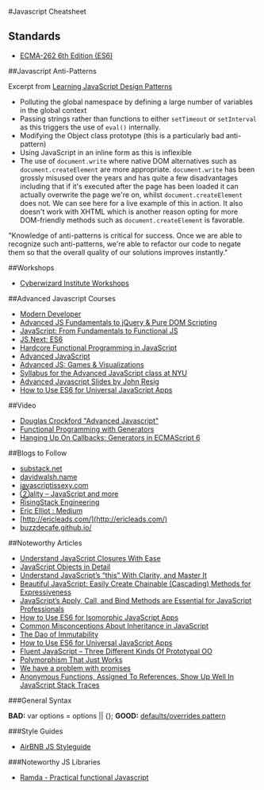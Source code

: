 #Javascript Cheatsheet


## Standards

- [ECMA-262 6th Edition (ES6)](http://www.ecma-international.org/ecma-262/6.0/)


##Javascript Anti-Patterns

Excerpt from [Learning JavaScript Design Patterns](http://addyosmani.com/resources/essentialjsdesignpatterns/book/#antipatterns)

- Polluting the global namespace by defining a large number of variables in the global context
- Passing strings rather than functions to either `setTimeout` or `setInterval` as this triggers the use of `eval()` internally.
- Modifying the Object class prototype (this is a particularly bad anti-pattern)
- Using JavaScript in an inline form as this is inflexible
- The use of `document.write` where native DOM alternatives such as `document.createElement` are more appropriate. `document.write` has been grossly misused over the years and has quite a few disadvantages including that if it's executed after the page has been loaded it can actually overwrite the page we're on, whilst `document.createElement` does not. We can see here for a live example of this in action. It also doesn't work with XHTML which is another reason opting for more DOM-friendly methods such as `document.createElement` is favorable.

"Knowledge of anti-patterns is critical for success. Once we are able to recognize such anti-patterns, we're able to refactor our code to negate them so that the overall quality of our solutions improves instantly."


##Workshops

- [Cyberwizard Institute Workshops](https://github.com/cyberwizardinstitute/workshops/blob/master/javascript.markdown)

##Advanced Javascript Courses

- [Modern Developer](https://learn.modern-developer.com/)
- [Advanced JS Fundamentals to jQuery & Pure DOM Scripting](https://frontendmasters.com/courses/javascript-jquery-dom/)
- [JavaScript: From Fundamentals to Functional JS](https://frontendmasters.com/courses/js-fundamentals-to-functional/)
- [JS.Next: ES6](https://frontendmasters.com/courses/jsnext-es6/)
- [Hardcore Functional Programming in JavaScript](https://frontendmasters.com/courses/functional-javascript/)
- [Advanced JavaScript](https://frontendmasters.com/courses/advanced-javascript/)
- [Advanced JS: Games & Visualizations](https://www.khanacademy.org/computing/computer-programming/programming-games-visualizations)
- [Syllabus for the Advanced JavaScript class at NYU](https://github.com/advanced-js/syllabus)
- [Advanced Javascript Slides by John Resig](http://ejohn.org/apps/learn/)
- [How to Use ES6 for
   Universal JavaScript Apps](https://medium.com/javascript-scene/how-to-use-es6-for-isomorphic-javascript-apps-2a9c3abe5ea2)


##Video

- [Douglas Crockford "Advanced Javascript"](http://yuiblog.com/blog/2006/11/27/video-crockford-advjs/)
- [Functional Programming with Generators](https://www.youtube.com/watch?v=B2ASp0jb6FY)
- [Hanging Up On Callbacks: Generators in ECMAScript 6](https://www.youtube.com/watch?v=s-BwEk-Y4kg)

##Blogs to Follow

- [substack.net](http://substack.net/)
- [davidwalsh.name](http://davidwalsh.name/)
- [javascriptissexy.com](http://javascriptissexy.com/)
- [②ality – JavaScript and more](http://www.2ality.com/2015/03/es6-generators.html)
- [RisingStack Engineering](http://blog.risingstack.com/)
- [Eric Elliot : Medium](https://medium.com/@_ericelliott)
- [http://ericleads.com/](http://ericleads.com/)
- [buzzdecafe.github.io/](http://buzzdecafe.github.io/)

##Noteworthy Articles

- [Understand JavaScript Closures With Ease](http://javascriptissexy.com/understand-javascript-closures-with-ease/)
- [JavaScript Objects in Detail](http://javascriptissexy.com/javascript-objects-in-detail/)
- [Understand JavaScript’s “this” With Clarity, and Master It](http://javascriptissexy.com/understand-javascripts-this-with-clarity-and-master-it/)
- [Beautiful JavaScript: Easily Create Chainable (Cascading) Methods for Expressiveness](http://javascriptissexy.com/beautiful-javascript-easily-create-chainable-cascading-methods-for-expressiveness/)
- [JavaScript’s Apply, Call, and Bind Methods are Essential for JavaScript Professionals](http://javascriptissexy.com/javascript-apply-call-and-bind-methods-are-essential-for-javascript-professionals/)
- [How to Use ES6 for Isomorphic JavaScript Apps](https://medium.com/javascript-scene/how-to-use-es6-for-isomorphic-javascript-apps-2a9c3abe5ea2)
- [Common Misconceptions About Inheritance in JavaScript](https://medium.com/javascript-scene/common-misconceptions-about-inheritance-in-javascript-d5d9bab29b0a)
- [The Dao of Immutability](https://medium.com/javascript-scene/the-dao-of-immutability-9f91a70c88cd)
- [How to Use ES6 for Universal JavaScript Apps](https://medium.com/javascript-scene/how-to-use-es6-for-isomorphic-javascript-apps-2a9c3abe5ea2)
- [Fluent JavaScript – Three Different Kinds Of Prototypal OO](http://ericleads.com/2013/02/fluent-javascript-three-different-kinds-of-prototypal-oo/)
- [Polymorphism That Just Works](http://tobyho.com/2015/06/23/polymorphism-that-just-works/)
- [We have a problem with promises](http://pouchdb.com/2015/05/18/we-have-a-problem-with-promises.html)
- [Anonymous Functions, Assigned To References, Show Up Well In JavaScript Stack Traces](http://www.bennadel.com/blog/2836-anonymous-functions-assigned-to-references-show-up-well-in-javascript-stack-traces.htm?&_=0.32385098887607455)

###General Syntax

**BAD:** var options = options || {};
**GOOD:** [defaults/overrides pattern](https://gist.github.com/ericelliott/f3c2a53a1d4100539f71)

###Style Guides

- [AirBNB JS Styleguide](https://github.com/airbnb/javascript)

###Noteworthy JS Libraries

- [Ramda - Practical functional Javascript](https://github.com/ramda/ramda)


